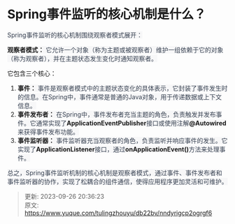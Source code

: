 # Spring事件监听的核心机制是什么？

<font style="color:rgb(55, 65, 81);background-color:rgb(247, 247, 248);">  
Spring事件监听的核心机制围绕观察者模式展开：</font>

**<font style="background-color:rgb(247, 247, 248);">观察者模式：</font>**<font style="color:rgb(55, 65, 81);background-color:rgb(247, 247, 248);"> 它允许一个对象（称为主题或被观察者）维护一组依赖于它的对象（称为观察者），并在主题状态发生变化时通知观察者。</font>

<font style="background-color:rgb(247, 247, 248);">它</font>包含三个核心：

1. **<font style="background-color:rgb(247, 247, 248);">事件：</font>**<font style="color:rgb(55, 65, 81);background-color:rgb(247, 247, 248);"> 事件是观察者模式中的主题状态变化的具体表示，它封装了事件发生时的信息。在Spring中，事件通常是普通的Java对象，用于传递数据或上下文信息。</font>
2. **<font style="background-color:rgb(247, 247, 248);">事件发布者：</font>**<font style="color:rgb(55, 65, 81);background-color:rgb(247, 247, 248);"> 在Spring中，事件发布者充当主题的角色，负责触发并发布事件。它通常实现了</font>**<font style="background-color:rgb(247, 247, 248);">ApplicationEventPublisher</font>**<font style="color:rgb(55, 65, 81);background-color:rgb(247, 247, 248);">接口或使用注解</font>**<font style="background-color:rgb(247, 247, 248);">@Autowired</font>**<font style="color:rgb(55, 65, 81);background-color:rgb(247, 247, 248);">来获得事件发布功能。</font>
3. **<font style="background-color:rgb(247, 247, 248);">事件监听器：</font>**<font style="color:rgb(55, 65, 81);background-color:rgb(247, 247, 248);"> 事件监听器充当观察者的角色，负责监听并响应事件的发生。它实现了</font>**<font style="background-color:rgb(247, 247, 248);">ApplicationListener</font>**<font style="color:rgb(55, 65, 81);background-color:rgb(247, 247, 248);">接口，通过</font>**<font style="background-color:rgb(247, 247, 248);">onApplicationEvent()</font>**<font style="color:rgb(55, 65, 81);background-color:rgb(247, 247, 248);">方法来处理事件。</font>

<font style="color:rgb(55, 65, 81);background-color:rgb(247, 247, 248);">总之，Spring事件监听机制的核心机制是观察者模式，通过事件、事件发布者和事件监听器的协作，实现了松耦合的组件通信，使得应用程序更加灵活和可维护。</font>



> 更新: 2023-09-26 20:36:23  
> 原文: <https://www.yuque.com/tulingzhouyu/db22bv/nndyrigcp2ogrgf6>